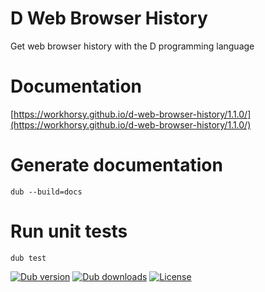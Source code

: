 # D Web Browser History
Get web browser history with the D programming language

# Documentation

[https://workhorsy.github.io/d-web-browser-history/1.1.0/](https://workhorsy.github.io/d-web-browser-history/1.1.0/)

# Generate documentation

```
dub --build=docs
```

# Run unit tests

```
dub test
```

[![Dub version](https://img.shields.io/dub/v/d-web-browser-history.svg)](https://code.dlang.org/packages/d-web-browser-history)
[![Dub downloads](https://img.shields.io/dub/dt/d-web-browser-history.svg)](https://code.dlang.org/packages/d-web-browser-history)
[![License](https://img.shields.io/badge/license-BSL_1.0-blue.svg)](https://raw.githubusercontent.com/workhorsy/d-web-browser-history/master/LICENSE)
